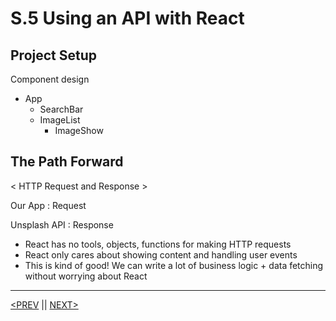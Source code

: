 # S.5 Using an API with React

## Project Setup

Component design

-   App
    -   SearchBar
    -   ImageList
        -   ImageShow

## The Path Forward

< HTTP Request and Response >

Our App : Request

Unsplash API : Response

-   React has no tools, objects, functions for making HTTP requests
-   React only cares about showing content and handling user events
-   This is kind of good! We can write a lot of business logic + data fetching without worrying about React

---

[<PREV](./230120.md) || [NEXT>](./230121.md)
